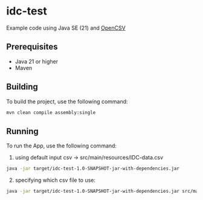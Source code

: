 # idc-test

Example code using Java SE (21) and [OpenCSV](https://opencsv.sourceforge.net/)

## Prerequisites

- Java 21 or higher
- Maven

## Building

To build the project, use the following command:

```bash
mvn clean compile assembly:single
```
## Running

To run the App, use the following command: 

1. using default input csv -> src/main/resources/IDC-data.csv
```bash
java -jar target/idc-test-1.0-SNAPSHOT-jar-with-dependencies.jar
```

2. specifying which csv file to use:
```bash
java -jar target/idc-test-1.0-SNAPSHOT-jar-with-dependencies.jar src/main/resources/IDC-data.csv
```